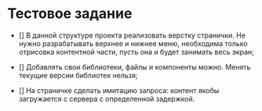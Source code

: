 # Тестовое задание 

- [] В данной структуре проекта реализовать верстку странички. Не нужно разрабатывать верхнее и нижнее меню, необходима только отрисовка контентной части, пусть она и будет занимать весь экран;

- [] Добавлять свои библиотеки, файлы и компоненты можно. Менять текущие версии библиотек нельзя;

- [] На страничке сделать имитацию запроса: контент якобы загружается с сервера с определенной задержкой.

